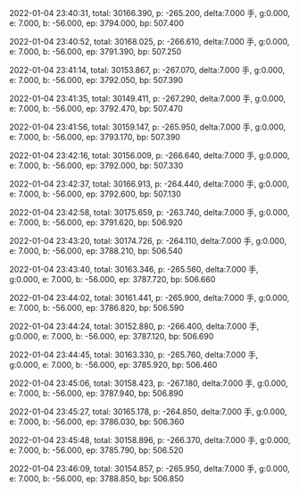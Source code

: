2022-01-04 23:40:31, total: 30166.390, p: -265.200, delta:7.000 手, g:0.000, e: 7.000, b: -56.000, ep: 3794.000, bp: 507.400

2022-01-04 23:40:52, total: 30168.025, p: -266.610, delta:7.000 手, g:0.000, e: 7.000, b: -56.000, ep: 3791.390, bp: 507.250

2022-01-04 23:41:14, total: 30153.867, p: -267.070, delta:7.000 手, g:0.000, e: 7.000, b: -56.000, ep: 3792.050, bp: 507.390

2022-01-04 23:41:35, total: 30149.411, p: -267.290, delta:7.000 手, g:0.000, e: 7.000, b: -56.000, ep: 3792.470, bp: 507.470

2022-01-04 23:41:56, total: 30159.147, p: -265.950, delta:7.000 手, g:0.000, e: 7.000, b: -56.000, ep: 3793.170, bp: 507.390

2022-01-04 23:42:16, total: 30156.009, p: -266.640, delta:7.000 手, g:0.000, e: 7.000, b: -56.000, ep: 3792.000, bp: 507.330

2022-01-04 23:42:37, total: 30166.913, p: -264.440, delta:7.000 手, g:0.000, e: 7.000, b: -56.000, ep: 3792.600, bp: 507.130

2022-01-04 23:42:58, total: 30175.659, p: -263.740, delta:7.000 手, g:0.000, e: 7.000, b: -56.000, ep: 3791.620, bp: 506.920

2022-01-04 23:43:20, total: 30174.726, p: -264.110, delta:7.000 手, g:0.000, e: 7.000, b: -56.000, ep: 3788.210, bp: 506.540

2022-01-04 23:43:40, total: 30163.346, p: -265.560, delta:7.000 手, g:0.000, e: 7.000, b: -56.000, ep: 3787.720, bp: 506.660

2022-01-04 23:44:02, total: 30161.441, p: -265.900, delta:7.000 手, g:0.000, e: 7.000, b: -56.000, ep: 3786.820, bp: 506.590

2022-01-04 23:44:24, total: 30152.880, p: -266.400, delta:7.000 手, g:0.000, e: 7.000, b: -56.000, ep: 3787.120, bp: 506.690

2022-01-04 23:44:45, total: 30163.330, p: -265.760, delta:7.000 手, g:0.000, e: 7.000, b: -56.000, ep: 3785.920, bp: 506.460

2022-01-04 23:45:06, total: 30158.423, p: -267.180, delta:7.000 手, g:0.000, e: 7.000, b: -56.000, ep: 3787.940, bp: 506.890

2022-01-04 23:45:27, total: 30165.178, p: -264.850, delta:7.000 手, g:0.000, e: 7.000, b: -56.000, ep: 3786.030, bp: 506.360

2022-01-04 23:45:48, total: 30158.896, p: -266.370, delta:7.000 手, g:0.000, e: 7.000, b: -56.000, ep: 3785.790, bp: 506.520

2022-01-04 23:46:09, total: 30154.857, p: -265.950, delta:7.000 手, g:0.000, e: 7.000, b: -56.000, ep: 3788.850, bp: 506.850